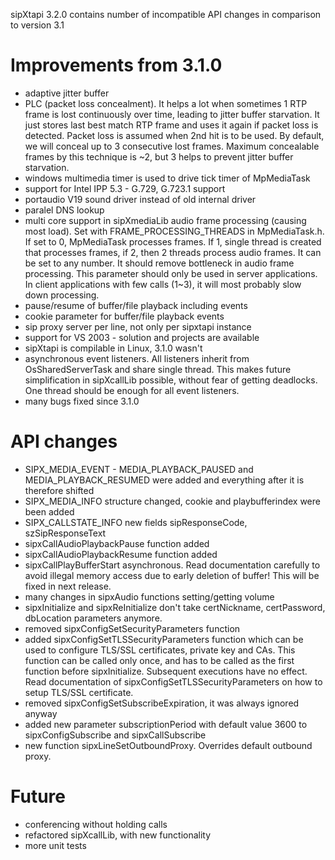 sipXtapi 3.2.0 contains number of incompatible API changes in comparison to version 3.1

# Improvements from 3.1.0 #
  * adaptive jitter buffer
  * PLC (packet loss concealment). It helps a lot when sometimes 1 RTP frame is lost continuously over time, leading to jitter buffer starvation. It just stores last best match RTP frame and uses it again if packet loss is detected. Packet loss is assumed when 2nd hit is to be used. By default, we will conceal up to 3 consecutive lost frames. Maximum concealable frames by this technique is ~2, but 3 helps to prevent jitter buffer starvation.
  * windows multimedia timer is used to drive tick timer of MpMediaTask
  * support for Intel IPP 5.3 - G.729, G.723.1 support
  * portaudio V19 sound driver instead of old internal driver
  * paralel DNS lookup
  * multi core support in sipXmediaLib audio frame processing (causing most load). Set with FRAME\_PROCESSING\_THREADS in MpMediaTask.h. If set to 0, MpMediaTask processes frames. If 1, single thread is created that processes frames, if 2, then 2 threads process audio frames. It can be set to any number. It should remove bottleneck in audio frame processing. This parameter should only be used in server applications. In client applications with few calls (1~3), it will most probably slow down processing.
  * pause/resume of buffer/file playback including events
  * cookie parameter for buffer/file playback events
  * sip proxy server per line, not only per sipxtapi instance
  * support for VS 2003 - solution and projects are available
  * sipXtapi is compilable in Linux, 3.1.0 wasn't
  * asynchronous event listeners. All listeners inherit from OsSharedServerTask and share single thread. This makes future simplification in sipXcallLib possible, without fear of getting deadlocks. One thread should be enough for all event listeners.
  * many bugs fixed since 3.1.0

# API changes #
  * SIPX\_MEDIA\_EVENT - MEDIA\_PLAYBACK\_PAUSED and MEDIA\_PLAYBACK\_RESUMED were added and everything after it is therefore shifted
  * SIPX\_MEDIA\_INFO structure changed, cookie and playbufferindex were been added
  * SIPX\_CALLSTATE\_INFO new fields sipResponseCode, szSipResponseText
  * sipxCallAudioPlaybackPause function added
  * sipxCallAudioPlaybackResume function added
  * sipxCallPlayBufferStart asynchronous. Read documentation carefully to avoid illegal memory access due to early deletion of buffer! This will be fixed in next release.
  * many changes in sipxAudio functions setting/getting volume
  * sipxInitialize and sipxReInitialize don't take certNickname, certPassword, dbLocation parameters anymore.
  * removed sipxConfigSetSecurityParameters function
  * added sipxConfigSetTLSSecurityParameters function which can be used to configure TLS/SSL certificates, private key and CAs. This function can be called only once, and has to be called as the first function before sipxInitialize. Subsequent executions have no effect. Read documentation of sipxConfigSetTLSSecurityParameters on how to setup TLS/SSL certificate.
  * removed sipxConfigSetSubscribeExpiration, it was always ignored anyway
  * added new parameter subscriptionPeriod with default value 3600 to sipxConfigSubscribe and sipxCallSubscribe
  * new function sipxLineSetOutboundProxy. Overrides default outbound proxy.

# Future #
  * conferencing without holding calls
  * refactored sipXcallLib, with new functionality
  * more unit tests